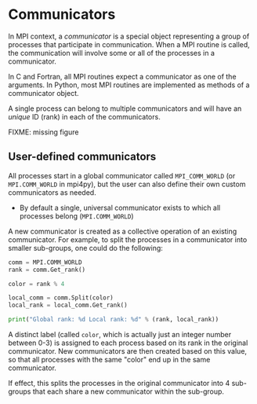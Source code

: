 # Communicators

In MPI context, a *communicator* is a special object representing a group of
processes that participate in communication. When a MPI routine is called, the
communication will involve some or all of the processes in a communicator.

In C and Fortran, all MPI routines expect a communicator as one of the
arguments. In Python, most MPI routines are implemented as methods of a
communicator object.

A single process can belong to multiple communicators and will have an
*unique* ID (rank) in each of the communicators.

FIXME: missing figure


## User-defined communicators

All processes start in a global communicator called `MPI_COMM_WORLD` (or
`MPI.COMM_WORLD` in mpi4py), but the user can also define their own custom
communicators as needed.

- By default a single, universal communicator exists to which all
  processes belong (`MPI.COMM_WORLD`)

A new communicator is created as a collective operation of an existing
communicator. For example, to split the processes in a communicator into
smaller sub-groups, one could do the following:

```python
comm = MPI.COMM_WORLD
rank = comm.Get_rank()

color = rank % 4

local_comm = comm.Split(color)
local_rank = local_comm.Get_rank()

print("Global rank: %d Local rank: %d" % (rank, local_rank))
```

A distinct label (called `color`, which is actually just an integer number
between 0-3) is assigned to each process based on its rank in the original
communicator. New communicators are then created based on this value, so that
all processes with the same "color" end up in the same communicator.

If effect, this splits the processes in the original communicator into 4
sub-groups that each share a new communicator within the sub-group.
